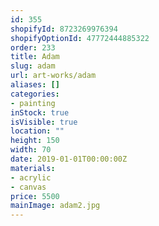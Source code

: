 ```yaml
---
id: 355
shopifyId: 8723269976394
shopifyOptionId: 47772444885322
order: 233
title: Adam
slug: adam
url: art-works/adam
aliases: []
categories:
- painting
inStock: true
isVisible: true
location: ""
height: 150
width: 70
date: 2019-01-01T00:00:00Z
materials:
- acrylic
- canvas
price: 5500
mainImage: adam2.jpg
---
```


